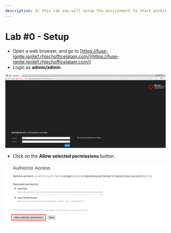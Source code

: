 ```yaml
---
description: In this lab you will setup the environment to start working on the labs!
---
```


# Lab \#0 - Setup

* Open a web browser, and go to [https://fuse-ignite.ignite1.rhtechofficelatam.com/](https://fuse-ignite.ignite1.rhtechofficelatam.com/)
* Login as **admin/admin**

![login as admin/admin](.gitbook/assets/image%20%2860%29.png)

* Click on the **Allow selected permissions** button.

![Authorize Acces](.gitbook/assets/image%20%2829%29.png)



